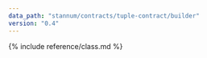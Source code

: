 ```yaml
---
data_path: "stannum/contracts/tuple-contract/builder"
version: "0.4"
---
```


{% include reference/class.md %}
